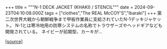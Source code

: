 +++
title = """N-1 DECK JACKET (KHAKI) / STENCIL"""
date = 2024-09-23T04:10:08.000Z
tags = ["clothes","The REAL McCOY'S","Ibaraki"]
+++
第二次世界大戦から朝鮮戦争まで甲板作業員に支給されていたN-1デッキジャケット。 N-1とは寒冷地用の防寒システムの名称でトラウザーズやヘッドギアなども開発されている。 ネイビーが前期型、カーキが...

[[source]](https://the-realmccoys.ocnk.net/product/1295)
